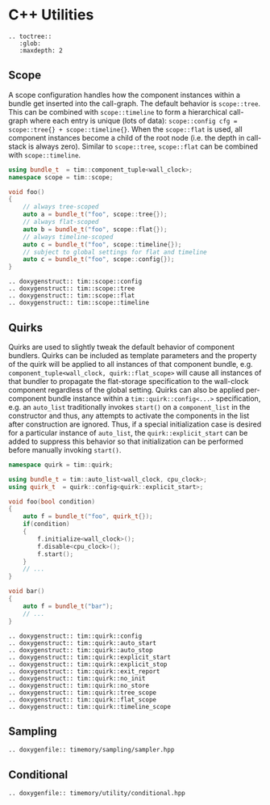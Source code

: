 # C++ Utilities

```eval_rst
.. toctree::
   :glob:
   :maxdepth: 2
```

## Scope

A scope configuration handles how the component instances within a bundle
get inserted into the call-graph. The default behavior is `scope::tree`.
This can be combined with `scope::timeline` to form a hierarchical call-graph
where each entry is unique (lots of data): `scope::config cfg = scope::tree{} + scope::timeline{}`.
When the `scope::flat` is used, all component instances become a child
of the root node (i.e. the depth in call-stack is always zero). Similar
to `scope::tree`, `scope::flat` can be combined with `scope::timeline`.


```cpp
using bundle_t  = tim::component_tuple<wall_clock>;
namespace scope = tim::scope;

void foo()
{
    // always tree-scoped
    auto a = bundle_t("foo", scope::tree{});
    // always flat-scoped
	auto b = bundle_t("foo", scope::flat{});
	// always timeline-scoped
	auto c = bundle_t("foo", scope::timeline{});	
	// subject to global settings for flat and timeline
	auto c = bundle_t("foo", scope::config{});
}
```

```eval_rst
.. doxygenstruct:: tim::scope::config
.. doxygenstruct:: tim::scope::tree
.. doxygenstruct:: tim::scope::flat
.. doxygenstruct:: tim::scope::timeline
```

## Quirks

Quirks are used to slightly tweak the default behavior of component bundlers.
Quirks can be included as template parameters and the property of the quirk will
be applied to all instances of that component bundle,
e.g. `component_tuple<wall_clock, quirk::flat_scope>` will cause all instances
of that bundler to propagate the flat-storage specification to the wall-clock
component regardless of the global setting. Quirks can also be applied
per-component bundle instance within a `tim::quirk::config<...>` specification, e.g.
an `auto_list` traditionally invokes `start()` on a `component_list` in the constructor
and thus, any attempts to activate the components in the list after construction are
ignored. Thus, if a special initialization case is desired for a particular instance
of `auto_list`, the `quirk::explicit_start` can be added to suppress this behavior so
that initialization can be performed before manually invoking `start()`.

```cpp
namespace quirk = tim::quirk;

using bundle_t = tim::auto_list<wall_clock, cpu_clock>;
using quirk_t  = quirk::config<quirk::explicit_start>;

void foo(bool condition)
{
    auto f = bundle_t("foo", quirk_t{});
    if(condition)
    {
        f.initialize<wall_clock>();
        f.disable<cpu_clock>();
        f.start();
    }
    // ...
}

void bar()
{
    auto f = bundle_t("bar");
    // ...
}
```

```eval_rst
.. doxygenstruct:: tim::quirk::config
.. doxygenstruct:: tim::quirk::auto_start
.. doxygenstruct:: tim::quirk::auto_stop
.. doxygenstruct:: tim::quirk::explicit_start
.. doxygenstruct:: tim::quirk::explicit_stop
.. doxygenstruct:: tim::quirk::exit_report
.. doxygenstruct:: tim::quirk::no_init
.. doxygenstruct:: tim::quirk::no_store
.. doxygenstruct:: tim::quirk::tree_scope
.. doxygenstruct:: tim::quirk::flat_scope
.. doxygenstruct:: tim::quirk::timeline_scope
```

## Sampling

```eval_rst
.. doxygenfile:: timemory/sampling/sampler.hpp
```

## Conditional

```eval_rst
.. doxygenfile:: timemory/utility/conditional.hpp
```
